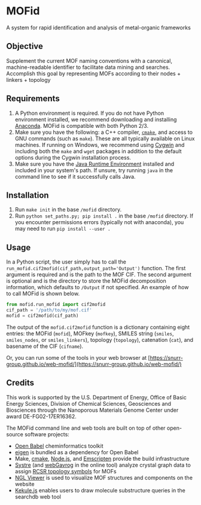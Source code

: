 # MOFid
A system for rapid identification and analysis of metal-organic frameworks

## Objective
Supplement the current MOF naming conventions with a canonical, machine-readable identifier to facilitate data mining and searches. Accomplish this goal by representing MOFs according to their nodes + linkers + topology

## Requirements
1. A Python environment is required. If you do not have Python environment installed, we recommend downloading and installing [Anaconda](https://www.anaconda.com/distribution/#download-section). MOFid is compatible with both Python 2/3.
2. Make sure you have the following: a C++ compiler, [`cmake`](https://cmake.org/), and access to GNU commands (such as `make`). These are all typically available on Linux machines. If running on Windows, we recommend using [Cygwin](https://www.cygwin.com/) and including both the `make` and `wget` packages in addition to the default options during the Cygwin installation process.
3. Make sure you have the [Java Runtime Environment](https://www.java.com/en/download/) installed and included in your system's path. If unsure, try running `java` in the command line to see if it successfully calls Java.

## Installation
1. Run `make init` in the base `/mofid` directory.
2. Run `python set_paths.py; pip install .` in the base `/mofid` directory.  If you encounter permissions errors (typically not with anaconda), you may need to run `pip install --user .`

## Usage
In a Python script, the user simply has to call the `run_mofid.cif2mofid(cif_path,output_path='Output')` function. The first argument is required and is the path to the MOF CIF. The second argument is optional and is the directory to store the MOFid decomposition information, which defaults to `/Output` if not specified. An example of how to call MOFid is shown below.
```python
from mofid.run_mofid import cif2mofid
cif_path = '/path/to/my/mof.cif'
mofid = cif2mofid(cif_path)
```
The output of the `mofid.cif2mofid` function is a dictionary containing eight entries: the MOFid (`mofid`), MOFkey (`mofkey`), SMILES string (`smiles`, `smiles_nodes`, or `smiles_linkers`), topology (`topology`), catenation (`cat`), and basename of the CIF (`cifname`).

Or, you can run some of the tools in your web browser at [https://snurr-group.github.io/web-mofid/](https://snurr-group.github.io/web-mofid/)

## Credits

This work is supported by the U.S. Department of Energy, Office of Basic 
Energy Sciences, Division of Chemical Sciences, Geosciences and 
Biosciences through the Nanoporous Materials Genome Center under award 
DE-FG02-17ER16362.

The MOFid command line and web tools are built on top of other open-source software projects:

* [Open Babel](https://github.com/openbabel/openbabel) cheminformatics toolkit
* [eigen](http://eigen.tuxfamily.org/) is bundled as a dependency for Open Babel
* Make, [cmake](https://cmake.org/overview/), [Node.js](https://nodejs.org/en/), and [Emscripten](https://emscripten.org/index.html) provide the build infrastructure
* [Systre](http://www.gavrog.org/) (and [webGavrog](https://github.com/odf/webGavrog) in the online tool) analyze crystal graph data to assign [RCSR topology symbols](http://rcsr.anu.edu.au/) for MOFs
* [NGL Viewer](https://github.com/arose/ngl) is used to visualize MOF structures and components on the website
* [Kekule.js](http://partridgejiang.github.io/Kekule.js/) enables users to draw molecule substructure queries in the searchdb web tool
